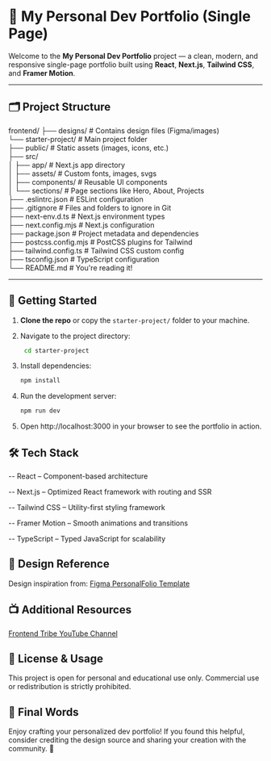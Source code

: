# 💼 My Personal Dev Portfolio (Single Page)

Welcome to the **My Personal Dev Portfolio** project — a clean, modern, and responsive single-page portfolio built using **React**, **Next.js**, **Tailwind CSS**, and **Framer Motion**.

---

## 🗂 Project Structure

frontend/
├── designs/ # Contains design files (Figma/images) <br>
└── starter-project/ # Main project folder <br>
├── public/ # Static assets (images, icons, etc.) <br>
├── src/ <br>
│ ├── app/ # Next.js app directory <br>
│ ├── assets/ # Custom fonts, images, svgs <br>
│ ├── components/ # Reusable UI components <br>
│ └── sections/ # Page sections like Hero, About, Projects <br>
├── .eslintrc.json # ESLint configuration <br>
├── .gitignore # Files and folders to ignore in Git <br>
├── next-env.d.ts # Next.js environment types <br>
├── next.config.mjs # Next.js configuration <br>
├── package.json # Project metadata and dependencies <br>
├── postcss.config.mjs # PostCSS plugins for Tailwind <br>
├── tailwind.config.ts # Tailwind CSS custom config <br>
├── tsconfig.json # TypeScript configuration <br>
└── README.md # You're reading it! <br>

---

## 🚀 Getting Started

1. **Clone the repo** or copy the `starter-project/` folder to your machine.
2. Navigate to the project directory:

   ```bash
    cd starter-project
   ```
3. Install dependencies:

    ```bash
    npm install
    ```
4. Run the development server:

    ```bash
    npm run dev
    ```
5. Open http://localhost:3000 in your browser to see the portfolio in action.

## 🛠 Tech Stack
-- React – Component-based architecture

-- Next.js – Optimized React framework with routing and SSR

-- Tailwind CSS – Utility-first styling framework

-- Framer Motion – Smooth animations and transitions

-- TypeScript – Typed JavaScript for scalability

## 📐 Design Reference
Design inspiration from:
[Figma PersonalFolio Template](https://www.figma.com/community/file/1297484254996536416)

## 📺 Additional Resources
[Frontend Tribe YouTube Channel](https://www.youtube.com/@frontend-tribe)

## 📜 License & Usage
This project is open for personal and educational use only.
Commercial use or redistribution is strictly prohibited.

## 🙌 Final Words
Enjoy crafting your personalized dev portfolio!
If you found this helpful, consider crediting the design source and sharing your creation with the community. 🎉